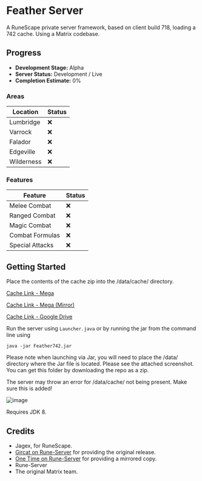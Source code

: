 # Feather Server

A RuneScape private server framework, based on client build 718, loading a 742 cache. Using a Matrix codebase. 

## Progress
- **Development Stage:** Alpha
- **Server Status:** Development / Live
- **Completion Estimate:** 0%

### Areas
| Location | Status |
|----------|--------|
| Lumbridge | ❌ |
| Varrock | ❌ |
| Falador | ❌ |
| Edgeville | ❌ |
| Wilderness | ❌ |

### Features
| Feature | Status |
|---------|--------|
| Melee Combat | ❌ |
| Ranged Combat | ❌ |
| Magic Combat | ❌ |
| Combat Formulas | ❌ |
| Special Attacks | ❌ |

## Getting Started

Place the contents of the cache zip into the /data/cache/ directory. 

[Cache Link - Mega](https://mega.nz/file/4tBSWayR#p9-CPGRdmFC1WaIF18gNdpOclEQKex0c41KmCH6t2P0)

[Cache Link - Mega (Mirror)](https://mega.nz/file/MYxXxLyI#p9-CPGRdmFC1WaIF18gNdpOclEQKex0c41KmCH6t2P0)

[Cache Link - Google Drive](https://drive.google.com/file/d/1SyaSA9ico-VRQK7Kn4Z90rN-NeEz9Z6Q/view?usp=drive_link)

Run the server using `Launcher.java` or by running the jar from the command line using

`java -jar Feather742.jar`

Please note when launching via Jar, you will need to place the /data/ directory where the Jar file is located. Please see the attached screenshot. You can get this folder by downloading the repo as a zip.

The server may throw an error for /data/cache/ not being present. Make sure this is added!

![image](https://github.com/user-attachments/assets/6071a710-7043-4758-b088-4077d4d995d9)

Requires JDK 8.

## Credits
- Jagex, for RuneScape.
- [Gircat on Rune-Server](https://rune-server.org/members/gircat.247379/) for providing the original release.
- [One Time on Rune-Server](https://rune-server.org/members/one-time.325253/) for providing a mirrored copy.
- Rune-Server
- The original Matrix team.
